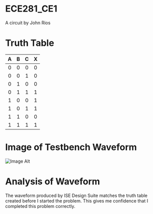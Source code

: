 ECE281_CE1
==========

A circuit by John Rios
# Truth Table

| A | B | C | X |
|:-:|:-:|:-:|:-:|
| 0 | 0 | 0 | 0 |
| 0 | 0 | 1 | 0 |
| 0 | 1 | 0 | 0 |
| 0 | 1 | 1 | 1 |
| 1 | 0 | 0 | 1 |
| 1 | 0 | 1 | 1 |
| 1 | 1 | 0 | 0 |
| 1 | 1 | 1 | 1 |

# Image of Testbench Waveform

![Image Alt](https://github.com/John-Rios/ECE281_CE1/raw/master/Directory-Inside-Repository/TestbenchWaveform.png)

# Analysis of Waveform

  The waveform produced by ISE Design Suite matches the truth table created before I started the problem. 
  This gives me confidence that I completed this problem correctly. 

